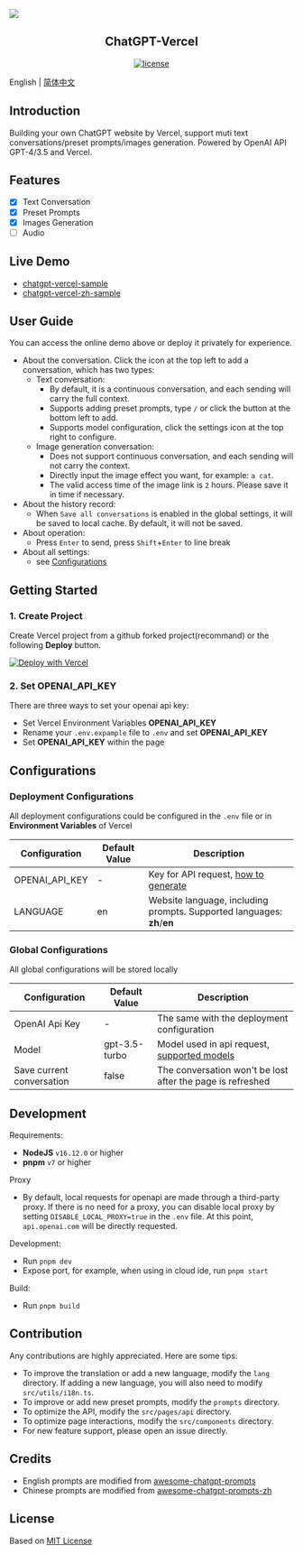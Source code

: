 ![](assets/preview_v0.1.0.png)

<h2 align="center">ChatGPT-Vercel</h2>

<p align="center">
  <a href="https://github.com/GPTGenius/chatgpt-vercel/blob/main/LICENSE">
    <img alt="license" src="https://img.shields.io/github/license/GPTGenius/chatgpt-vercel">
  </a>
</p>

English | [简体中文](./README.zh-CN.md)

## Introduction
Building your own ChatGPT website by Vercel, support muti text conversations/preset prompts/images generation. Powered by OpenAI API GPT-4/3.5 and Vercel.


## Features
- [x] Text Conversation
- [x] Preset Prompts
- [x] Images Generation
- [ ] Audio

## Live Demo
- [chatgpt-vercel-sample](https://chatgpt-vercel-sample.vercel.app/)
- [chatgpt-vercel-zh-sample](https://chatgpt-vercel-zh-sample.vercel.app/)

## User Guide
You can access the online demo above or deploy it privately for experience.

- About the conversation. Click the icon at the top left to add a conversation, which has two types:
  - Text conversation:
    - By default, it is a continuous conversation, and each sending will carry the full context.
    - Supports adding preset prompts, type `/` or click the button at the bottom left to add.
    - Supports model configuration, click the settings icon at the top right to configure.
  - Image generation conversation:
    - Does not support continuous conversation, and each sending will not carry the context.
    - Directly input the image effect you want, for example: `a cat`.
    - The valid access time of the image link is `2` hours. Please save it in time if necessary.
- About the history record:
  - When `Save all conversations` is enabled in the global settings, it will be saved to local cache. By default, it will not be saved.
- About operation:
  - Press `Enter` to send, press `Shift`+`Enter` to line break
- About all settings: 
  - see [Configurations](#Configurations)

## Getting Started

### 1. Create Project
Create Vercel project from a github forked project(recommand) or the following **Deploy** button.

[![Deploy with Vercel](https://vercel.com/button)](https://vercel.com/new/clone?repository-url=https://github.com/GPTGenius/chatgpt-vercel&env=OPENAI_API_KEY)

### 2. Set OPENAI_API_KEY
There are three ways to set your openai api key:
- Set Vercel Environment Variables **OPENAI_API_KEY**
- Rename your `.env.expample` file to `.env` and set **OPENAI_API_KEY**
- Set **OPENAI_API_KEY** within the page

## Configurations
### Deployment Configurations
All deployment configurations could be configured in the `.env` file or in **Environment Variables** of Vercel

| Configuration  | Default Value | Description                                                                          | 
| -------------- | ------------- | ------------------------------------------------------------------------------------ |
| OPENAI_API_KEY | -             | Key for API request, [how to generate](https://platform.openai.com/account/api-keys) |
| LANGUAGE       | en            | Website language, including prompts. Supported languages: **zh**/**en**              |


### Global Configurations
All global configurations will be stored locally

| Configuration             | Default Value | Description                                                                                                         |
| ------------------------- | ------------- | ------------------------------------------------------------------------------------------------------------------- |
| OpenAI Api Key            | -             | The same with the deployment configuration                                                                          |
| Model                     | gpt-3.5-turbo | Model used in api request, [supported models](https://platform.openai.com/docs/models/model-endpoint-compatibility) |
| Save current conversation | false         | The conversation won't be lost after the page is refreshed                                                          |

## Development
Requirements:
- **NodeJS** `v16.12.0` or higher
- **pnpm** `v7` or higher

Proxy
- By default, local requests for openapi are made through a third-party proxy. If there is no need for a proxy, you can disable local proxy by setting `DISABLE_LOCAL_PROXY=true` in the `.env` file. At this point, `api.openai.com` will be directly requested.

Development:
- Run `pnpm dev`
- Expose port, for example, when using in cloud ide, run `pnpm start`

Build:
- Run `pnpm build`

## Contribution
Any contributions are highly appreciated. Here are some tips:
- To improve the translation or add a new language, modify the `lang` directory. If adding a new language, you will also need to modify `src/utils/i18n.ts`.
- To improve or add new preset prompts, modify the `prompts` directory.
- To optimize the API, modify the `src/pages/api` directory.
- To optimize page interactions, modify the `src/components` directory.
- For new feature support, please open an issue directly.

## Credits
- English prompts are modified from [awesome-chatgpt-prompts](https://github.com/f/awesome-chatgpt-prompts)
- Chinese prompts are modified from [awesome-chatgpt-prompts-zh](https://github.com/PlexPt/awesome-chatgpt-prompts-zh)

## License
Based on [MIT License](./LICENSE)
